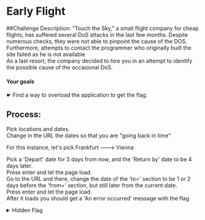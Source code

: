 # Early Flight
##Challenge Description: 
"Touch the Sky," a small flight company for cheap flights, has suffered several DoS attacks in the last few months. Despite numerous checks, they were not able to pinpoint the cause of the DOS.<br>
Furthermore, attempts to contact the programmer who originally built the site failed as he is not available<br>
As a last resort, the company decided to hire you in an attempt to identify the possible cause of the occasional DoS.<br>

#### Your goals
☛ Find a way to overload the application to get the flag.

## Process:
Pick locations and dates.<br>
Change in the URL the dates so that you are "going back in time"<br>

For this instance, let's pick Frankfurt ---> Vienna<br>

Pick a 'Depart' date for 3 days from now, and the 'Return by' date to be 4 days later.<br>
Press enter and let the page load.<br>
Go to the URL and there, change the date of the 'to=' section to be 1 or 2 days before the 'from=' section, but still later from the current date.<br>
Press enter and let the page load. <br>
After it loads you should get a 'An error occurred' message with the flag<br>

<details> 
        <summary>Hidden Flag</summary> 
          <img align="center" src="Images/Early_Flight_01.png">
    </details>
